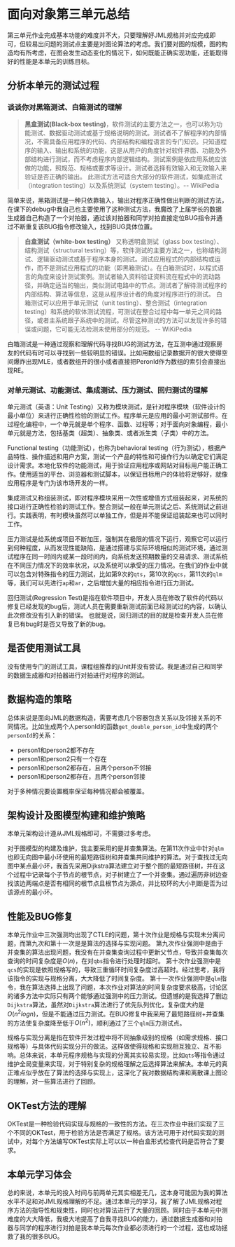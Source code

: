 # 面向对象第三单元总结
第三单元作业完成基本功能的难度并不大，只要理解好JML规格并对应完成即可，但较易出问题的测试点主要是对图论算法的考虑。我们要对图的规模，图的构造均有所考虑，在图会发生动态变化的情况下，如何既能正确实现功能，还能取得好的性能是本单元的训练目标。

## 分析本单元的测试过程
### 谈谈你对黑箱测试、白箱测试的理解
> **黑盒测试(Black-box testing)**，软件测试的主要方法之一，也可以称为功能测试、数据驱动测试或基于规格说明的测试。测试者不了解程序的内部情况，不需具备应用程序的代码、内部结构和编程语言的专门知识。只知道程序的输入、输出和系统的功能，这是从用户的角度针对软件界面、功能及外部结构进行测试，而不考虑程序内部逻辑结构。测试案例是依应用系统应该做的功能，照规范、规格或要求等设计。测试者选择有效输入和无效输入来验证是否正确的输出。
> 此测试方法可适合大部分的软件测试，如集成测试（integration testing）以及系统测试（system testing）。-- WikiPedia

简单来说，黑箱测试是一种只依靠输入，输出对程序正确性做出判断的测试方法，在课下的debug中我自己也主要使用了这种测试方法，我魔改了上届学长的数据生成器自己构造了一个对拍器，通过该对拍器和同学对拍直接定位BUG指令并通过不断重复该BUG指令修改输入，找到BUG具体位置。


> **白盒测试（white-box testing）** 又称透明盒测试（glass box testing）、结构测试（structural testing）等，软件测试的主要方法之一，也称结构测试、逻辑驱动测试或基于程序本身的测试。测试应用程式的内部结构或运作，而不是测试应用程式的功能（即黑箱测试）。在白箱测试时，以程式语言的角度来设计测试案例。测试者输入资料验证资料流在程式中的流动路径，并确定适当的输出，类似测试电路中的节点。测试者了解待测试程序的内部结构、算法等信息，这是从程序设计者的角度对程序进行的测试。
> 白箱测试可以应用于单元测试（unit testing）、整合测试（integration testing）和系统的软体测试流程，可测试在整合过程中每一单元之间的路径，或者主系统跟子系统中的测试。尽管这种测试的方法可以发现许多的错误或问题，它可能无法检测未使用部分的规范。 -- WiKiPedia

白箱测试是一种通过观察和理解代码寻找BUG的测试方法，在互测中通过观察房友的代码有时可以寻找到一些较明显的错误。比如用数组记录数据开的很大使得空间爆炸出现MLE，或者数组开的很小或者直接把PeronId作为数组的索引会直接出现RE。

### 对单元测试、功能测试、集成测试、压力测试、回归测试的理解

单元测试（英语：Unit Testing）又称为模块测试，是针对程序模块（软件设计的最小单位）来进行正确性检验的测试工作。程序单元是应用的最小可测试部件。在过程化编程中，一个单元就是单个程序、函数、过程等；对于面向对象编程，最小单元就是方法，包括基类（超类）、抽象类、或者派生类（子类）中的方法。

Functional testing（功能测试），也称为behavioral testing（行为测试），根据产品特性、操作描述和用户方案，测试一个产品的特性和可操作行为以确定它们满足设计需求。本地化软件的功能测试，用于验证应用程序或网站对目标用户能正确工作。使用适当的平台、浏览器和测试脚本，以保证目标用户的体验将足够好，就像应用程序是专门为该市场开发的一样。

集成测试又称组装测试，即对程序模块采用一次性或增值方式组装起来，对系统的接口进行正确性检验的测试工作。整合测试一般在单元测试之后、系统测试之前进行。实践表明，有时模块虽然可以单独工作，但是并不能保证组装起来也可以同时工作。

压力测试是给系统或项目不断加压，强制其在极限的情况下运行，观察它可以运行到何种程度，从而发现性能缺陷，是通过搭建与实际环境相似的测试环境，通过测试程序在同一时间内或某一段时间内，向系统发送预期数量的交易请求、测试系统在不同压力情况下的效率状况，以及系统可以承受的压力情况。在我们的作业中就可以包含对特殊指令的压力测试，比如第9次的`qts`，第10次的`qcs`，第11次的`qlm`等，我们可以先进行`ap`和`ar`，之后增加大量的相应指令进行压力测试。

回归测试(Regression Test)是指在软件项目中，开发人员在修改了软件的代码以修复已经发现的bug后，测试人员在需要重新测试前面已经测试过的内容，以确认此次修改没有引入新的错误。 也就是说，回归测试的目的就是检查开发人员在修复已有bug时是否又导致了新的bug。

## 是否使用测试工具

没有使用专门的测试工具，课程组推荐的jUnit并没有尝试。我是通过自己和同学的数据生成器和对拍器进行对拍进行对程序的测试。

## 数据构造的策略

总体来说是面向JML的数据构造，需要考虑几个容器包含关系以及邻接关系的不同情况。比如生成两个人personId的函数`get_double_person_id`中生成的两个`personId`的关系：
+ person1和person2都不存在
+ person1和person2只有一个存在
+ person1和person2都存在，且两个person不邻接
+ person1和person2都存在，且两个person邻接

对于多种情况要设置概率保证每种情况都会被覆盖。

## 架构设计及图模型构建和维护策略

本单元架构设计遵从JML规格即可，不需要过多考虑。

对于图模型的构建及维护，我主要采用的是并查集算法。在第11次作业中针对`qlm`也即无向图中最小环使用的最短路径树和并查集共同维护的算法。对于查找过无向图中某点最小环，我首先采用Dijkstra算法建立对于整个图的最短路径树，并在这个过程中记录每个子节点的根节点，对子树建立了一个并查集。通过遍历非树边查找该边两端点是否有相同的根节点且根节点为源点，并比较环的大小判断是否为过该源点的最小环。

## 性能及BUG修复

本单元作业中三次强测均出现了CTLE的问题，第十次作业是规格与实现未分离问题，而第九次和第十一次是是算法的选择与实现问题。
第九次作业强测中是由于并查集的算法出现问题，我没有在并查集查询过程中更新父节点，导致并查集每次查询的时间复杂度是$O(n)$，在对`qbs`指令进行处理时超时。
第十次作业强测中是`qcs`的实现是依照规格写的，导致三重循环时间复杂度过高超时。经过思考，我将该指令的实现与规格分离，大大降低了时间复杂度。
第十一次作业强测中是`qlm`指令，我在算法选择上出现了问题，本次作业对算法的时间复杂度要求极高，讨论区的诸多方法中实际只有两个能够通过强测中的压力测试。但遗憾的是我选择了删边`Dijkstra`算法，虽然对`Dijkstra`算法进行了优先队列优化，复杂度大约是$O(n^2logn)$，但是不能通过压力测试。在BUG修复中我采用了最短路径树+并查集的方法使复杂度降至低于$O(n^2)$，顺利通过了三个`qlm`压力测试点。

规格与实现分离是指在软件开发过程中将不同抽象级别的规格（如需求规格、接口规格等）与具体代码实现分开的做法。这样做使得规格和实现相互独立、互不影响。总体来说，本单元程序规格与实现的分离其实较易实现，比如`qts`等指令通过维护全局变量来实现，对于特别复杂的规格理解之后选择算法来解决。本单元的真正难点似乎放在了算法的选择与实现上，这深化了我对数据结构课和离散课上图论的理解，对一些算法进行了回顾。

## OKTest方法的理解

OKTest是一种检验代码实现与规格的一致性的方法。在三次作业中我们实现了三个不同的OKTest，用于检验方法是否满足了规格。该方法可用于对代码实现的测试中，对每个方法编写OKTest实际上可以以一种白盒形式检查代码是否符合了要求。

## 本单元学习体会

总的来说，本单元的投入时间与前两单元其实相差无几，这本身可能因为我的算法水平不足和对JML规格理解的不足。通过本单元的学习，我了解了JML规格对程序方法的指导性和规束性，同时也对算法进行了大量的回顾。同时由于本单元中测难度的大大降低，我极大地提高了自我寻找BUG的能力，通过数据生成器和对拍器与同学的程序进行对拍是我本单元每次作业都必须进行的一个过程，这也成功拯救了我的很多BUG。
